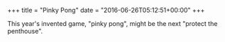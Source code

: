+++
title = "Pinky Pong"
date = "2016-06-26T05:12:51+00:00"
+++

This year's invented game, "pinky pong", might be the next "protect the penthouse".
			